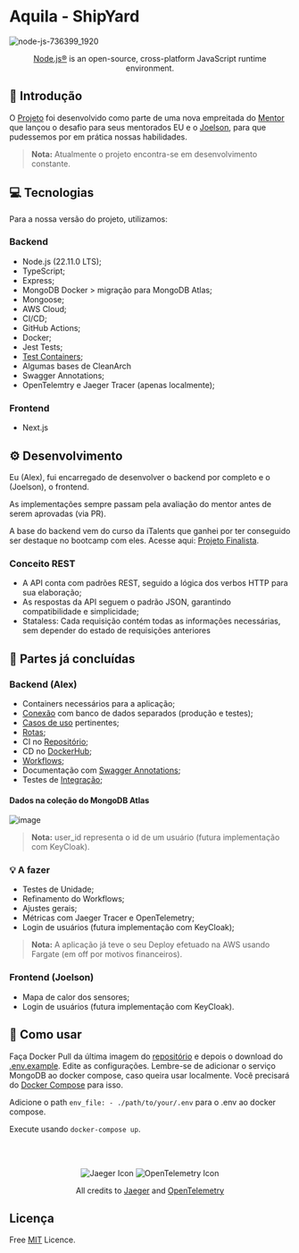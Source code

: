 # Aquila - ShipYard

![node-js-736399_1920](https://github.com/AlexSnider/Projeto-API-e-commerce-Node.js/assets/103783575/18da5724-9985-4320-ae21-800a2ebfb092)
<p align="center"><a href="https://nodejs.org/en" target="_blank">Node.js®</a> is an open-source, cross-platform JavaScript runtime environment.</p>

## 👋 Introdução
O [Projeto](https://github.com/vittooh/aquila/wiki/Projeto-Aquila) foi desenvolvido como parte de uma nova empreitada do [Mentor](https://github.com/vittooh) que lançou o desafio para seus mentorados EU e o [Joelson](https://github.com/joabysonSouza), para que pudessemos por em prática nossas habilidades.

>**Nota:** Atualmente o projeto encontra-se em desenvolvimento constante.

## 💻 Tecnologias
Para a nossa versão do projeto, utilizamos:
### Backend
- Node.js (22.11.0 LTS);
- TypeScript;
- Express;
- MongoDB Docker > migração para MongoDB Atlas;
- Mongoose;
- AWS Cloud;
- CI/CD;
- GitHub Actions;
- Docker;
- Jest Tests;
- [Test Containers](https://testcontainers.com); <br/>
- Algumas bases de CleanArch
- Swagger Annotations;
- OpenTelemtry e Jaeger Tracer (apenas localmente);

### Frontend
- Next.js

## ⚙️ Desenvolvimento
Eu (Alex), fui encarregado de desenvolver o backend por completo e o (Joelson), o frontend.

As implementações sempre passam pela avaliação do mentor antes de serem aprovadas (via PR).

A base do backend vem do curso da iTalents que ganhei por ter conseguido ser destaque no bootcamp com eles. Acesse aqui: [Projeto Finalista](https://github.com/AlexSnider/iTalents-ATVD4).

### Conceito REST
 - A API conta com padrões REST, seguido a lógica dos verbos HTTP para sua elaboração;
 - As respostas da API seguem o padrão JSON, garantindo compatibilidade e simplicidade;
 - Stataless: Cada requisição contém todas as informações necessárias, sem depender do estado de requisições anteriores

## 🚀 Partes já concluídas
### Backend (Alex)
- Containers necessários para a aplicação;
- [Conexão](https://github.com/AlexSnider/Aquila-Project/tree/develop/src/database) com banco de dados separados (produção e testes);
- [Casos de uso](https://github.com/AlexSnider/Aquila-Project/tree/develop/src/modules/v1/Sensors/useCases) pertinentes;
- [Rotas](https://github.com/AlexSnider/Aquila-Project/blob/develop/src/routes/v1/Sensors/sensorRoute.ts);
- CI no [Repositório](https://github.com/AlexSnider/Aquila-Project/tree/develop);
- CD no [DockerHub](https://hub.docker.com/r/alexvoliveira/aquila/tags);
- [Workflows](https://github.com/AlexSnider/Aquila-Project/tree/develop/.github/workflows);
- Documentação com [Swagger Annotations](https://github.com/AlexSnider/Aquila-Project/blob/develop/src/docs/swaggerConfig.ts);
- Testes de [Integração](https://github.com/AlexSnider/Aquila-Project/tree/develop/__tests__/integration/sensors);

#### Dados na coleção do MongoDB Atlas
![image](https://github.com/user-attachments/assets/2d0ee97c-b2ba-46ee-8e65-b00214d003f9)
>**Nota:** user_id representa o id de um usuário (futura implementação com KeyCloak).

### 💡 A fazer
- Testes de Unidade;
- Refinamento do Workflows;
- Ajustes gerais;
- Métricas com Jaeger Tracer e OpenTelemetry;
- Login de usuários (futura implementação com KeyCloak);


>**Nota:** A aplicação já teve o seu Deploy efetuado na AWS usando Fargate (em off por motivos financeiros). <br/>
### Frontend (Joelson)
- Mapa de calor dos sensores;
- Login de usuários (futura implementação com KeyCloak).

## 🌟 Como usar

Faça Docker Pull da última imagem do [repositório](https://hub.docker.com/r/alexvoliveira/aquila/tags) e depois o download do [.env.example](https://github.com/AlexSnider/Aquila-Project/blob/develop/.env.example). Edite as configurações. Lembre-se de adicionar o serviço MongoDB ao docker compose, caso queira usar localmente. Você precisará do [Docker Compose](https://github.com/AlexSnider/Aquila-Project/blob/develop/docker-compose.yml) para isso.

Adicione o path  ```env_file:
      - ./path/to/your/.env``` para o .env ao docker compose.

Execute usando ```docker-compose up```.

<br/><br/>

<p align="center">
  <img src="https://github.com/AlexSnider/Mini-E-commerce-TS-Prisma/assets/103783575/ec245569-dcc4-4c21-bcf0-19f92262da5e" alt="Jaeger Icon">
  <img src="https://github.com/AlexSnider/Mini-E-commerce-TS-Prisma/assets/103783575/8e1aa77c-ebe0-4b08-8da8-8ecb9fbbe177" alt="OpenTelemetry Icon">
</p>

<p align="center">All credits to <a href="https://www.jaegertracing.io">Jaeger</a> and <a href="https://opentelemetry.io">OpenTelemetry</a></p>

## Licença
Free [MIT](https://github.com/AlexSnider/Aquila-Project/blob/main/LICENSE) Licence.
